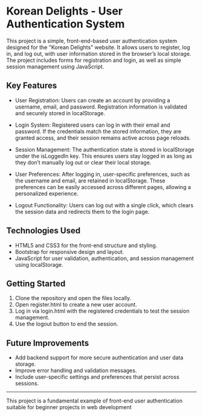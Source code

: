 # Korean Delights - User Authentication System

This project is a simple, front-end-based user authentication system designed for the "Korean Delights" website. It allows users to register, log in, and log out, with user information stored in the browser’s local storage. The project includes forms for registration and login, as well as simple session management using JavaScript.

## Key Features

- User Registration: Users can create an account by providing a username, email, and password. Registration information is validated and securely stored in localStorage.
  
- Login System: Registered users can log in with their email and password. If the credentials match the stored information, they are granted access, and their session remains active across page reloads.

- Session Management: The authentication state is stored in localStorage under the isLoggedIn key. This ensures users stay logged in as long as they don’t manually log out or clear their local storage.

- User Preferences: After logging in, user-specific preferences, such as the username and email, are retained in localStorage. These preferences can be easily accessed across different pages, allowing a personalized experience.

- Logout Functionality: Users can log out with a single click, which clears the session data and redirects them to the login page.

## Technologies Used

- HTML5 and CSS3 for the front-end structure and styling.
- Bootstrap for responsive design and layout.
- JavaScript for user validation, authentication, and session management using localStorage.

## Getting Started

1. Clone the repository and open the files locally.
2. Open register.html to create a new user account.
3. Log in via login.html with the registered credentials to test the session management.
4. Use the logout button to end the session.

## Future Improvements

- Add backend support for more secure authentication and user data storage.
- Improve error handling and validation messages.
- Include user-specific settings and preferences that persist across sessions.
  
---

This project is a fundamental example of front-end user authentication suitable for beginner projects in web development
